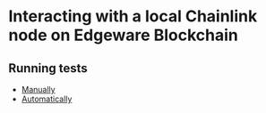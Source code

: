 # Interacting with a local Chainlink node on Edgeware Blockchain

## Running tests
* [Manually](MANUAL%20TESTING.md)
* [Automatically](AUTOMATIC%20TESTING.md)